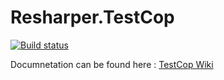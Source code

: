 # Resharper.TestCop

[![Build status](https://ci.appveyor.com/api/projects/status/qrudo2ejkskxqklg?svg=true)](https://ci.appveyor.com/project/testcop/resharper-testcop)

Documnetation can be found here : [TestCop Wiki](https://github.com/testcop/docs/blob/master/wiki/README.md)
